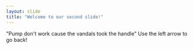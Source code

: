 ```yaml
---
layout: slide
title: "Welcome to our second slide!"
---
```

"Pump don't work cause the vandals took the handle"
Use the left arrow to go back!
